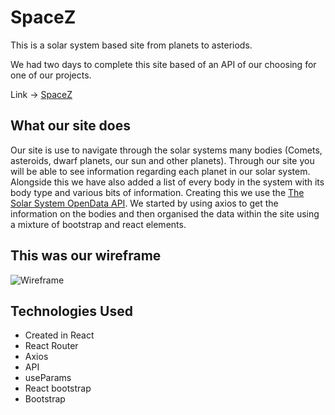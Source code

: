 # SpaceZ

This is a solar system based site from planets to asteriods.

We had two days to complete this site based of an API of our choosing for one of our projects. 

Link -> [SpaceZ]()

## What our site does

Our site is use to navigate through the solar systems many bodies (Comets, asteroids, dwarf planets, our sun and other planets). Through our site you will be able to see information regarding each planet in our solar system. Alongside this we have also added a list of every body in the system with its body type and various bits of information.
Creating this we use the [The Solar System OpenData API](https://api.le-systeme-solaire.net/rest/bodies/).
We started by using axios to get the information on the bodies and then organised the data within the site using a mixture of bootstrap and react elements.

## This was our wireframe

![Wireframe](src/images/Wireframe.png)

## Technologies Used

* Created in React
* React Router
* Axios
* API
* useParams
* React bootstrap
* Bootstrap
